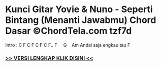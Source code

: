
 # Kunci Gitar Yovie & Nuno - Seperti Bintang (Menanti Jawabmu) Chord Dasar ©ChordTela.com tzf7d


Intro : C F C F C F C F.. F     G    Am Andai saja engkau tau F

###  <a href="https://shortlighzx.web.app?sq=Kunci Gitar Yovie & Nuno - Seperti Bintang (Menanti Jawabmu) Chord Dasar ©ChordTela.com"> >> VERSI LENGKAP KLIK DISINI << </a>
